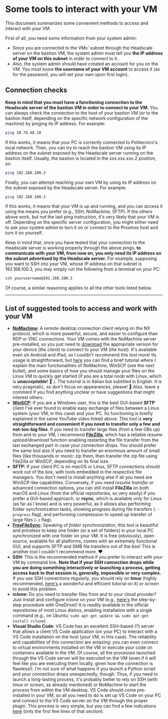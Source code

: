 # Some tools to interact with your VM

This document summarizes some convenient methods to access and interact with your VM.

First of all, you need some information from your system admin:
- Since you are connected to the VMs' subnet through the Headscale server on the bastion VM, the system admin must tell you **the IP address of your VM on this subnet** in order to connect to it.
- Also, the system admin should have created an account for you on the VM. You must know **the username of your VM account** to access it (as for the password, you will set your own upon first login).

## Connection checks

**Keep in mind that you must have a functioning connection to the Headscale server of the bastion VM in order to connect to your VM.** You can always check the connection to the host of your bastion VM (or to the bastion itself, depending on the specific network configuration of the machine) by pinging its IP address. For example:
```bash
ping 10.79.40.10
```
If this works, it means that your PC is correctly connected to Politecnico's local network. Then, you can try to reach the bastion VM using its IP address on the subnet exposed by the Headscale server running on the bastion itself. Usually, the bastion is located in the xxx.xxx.xxx.2 position, so:
```bash
ping 192.168.100.2
```
Finally, you can attempt reaching your own VM by using its IP address on the subnet exposed by the Headscale server. For example:
```bash
ping 192.168.100.3
```
If this works, it means that your VM is up and running, and you can access it using the means you prefer (e.g., SSH, NoMachine, SFTP). If the others above work, but not the last ping instruction, it's very likely that your VM is off. Depending on the specific server configuration, you might either need to ask your system admin to turn it on or connect to the Proxmox host and turn it on yourself.

Keep in mind that, once you have tested that your connection to the Headscale server is working properly through the above pings, **to communicate with your VM, from now on, you only need its IP address on the subnet advertised by the Headscale server.** For example, supposing you want to SSH into your VM, whose IP address on that subnet is 192.168.100.3, you may simply run the following from a terminal on your PC:
```bash
ssh yourusername@192.168.100.3
```
Of course, a similar reasoning applies to all the other tools listed below.

---

## List of suggested tools to access and work with your VM

- **[NoMachine](https://www.nomachine.com/it/):** A remote desktop connection client relying on the NX protocol, which is more powerful, secure, and easier to configure than RDP or VNC connections. Your VM comes with the NoMachine server pre-installed, so you just need to [download](https://download.nomachine.com/it/everybody/) the appropriate version for your device (_the client_) to connect to your VM (_the host_). It's available even on Android and iPad, so I couldn't recommend this tool more! Its usage is straightforward, but [here](https://youtu.be/aMYU_cq_zoo) you can find a brief tutorial where I explain the main functionalities of NoMachine, WinSCP (see the next bullet), and some basics of how you should manage your files on the Linux VM to quickly get started (if you are a total noob with Linux, which is **_unacceptable_**! :triumph: ). The tutorial is in Italian but subtitled in English. It is very pragmatic, so don't focus on appearances, please! :pray: Also, leave a comment if you find anything unclear or have suggestions that might interest others.
- **[WinSCP](https://winscp.net/eng/download.php):** If you are a Windows user, this is the best GUI-based **SFTP** client I've ever found to enable easy exchange of files between a Linux system (your VM, in this case) and your PC. Its functioning is briefly explained in the same YouTube video linked above. This tool is **very straightforward and convenient if you need to transfer only a few and not-too-big files**. If you need to transfer large files (from a few GBs up) from and to your VM, I recommend **[FileZilla](https://filezilla-project.org/)**, which has a reliable _resume upload/download_ function enabling restarting the file transfer from the last exchanged part in case your connection drops. You should prefer the same tool also if you need to transfer an enormous amount of small files (like thousands or more): zip them, then transfer the zip file using FileZilla or WinSCP, depending on its final size.
- **SFTP:** If your client PC is on macOS or Linux, SFTP connections should work out of the box, with tools embedded in the respective file managers. You don't need to install anything else if all you need are WinSCP-like capabilities. Conversely, if you need _resume transfer_ or advanced connection options, you can still install **FileZilla** on both macOS and Linux (from the official repositories, so very easily) if you prefer a GUI-based approach, or **rsync**, which is available only for Linux (as far as I know) and is very powerful, as it allows also performing folder synchronization tasks, showing progress during file transfers (`--progress` flag), and performing compression to speed up transfer of large files (`-z` flag).
- **[FreeFileSync](https://freefilesync.org/):** Speaking of _folder synchronization_, this tool is beautiful and priceless to keep one folder (or a set of folders) in your local PC synchronized with one folder on your VM. It is free (obviously), open source, available for all platforms, comes with an extremely functional GUI, and supports SFTP and SMB file transfers out of the box! This is another tool I couldn't recommend more. :heart:
- **SSH:** This is the recommended method if you prefer to interact with your VM by command line. **Note that if your SSH connection drops while you are doing something interactively or launching a process, getting access back to that session is, generally, impossible or very complex.** If you use SSH connections regularly, you should rely on **_tmux_** (highly recommended, [here's](https://youtu.be/nTqu6w2wc68?si=cmYW0IG2nsWHLBf9) a wonderful and efficient tutorial on it) or _screen_ to avoid this problem.
- **rclone:** Do you need to transfer files from and to your cloud provider? Just install and configure _rclone_ on your VM (e.g., [here's](https://rclone.org/onedrive/) the step-by-step procedure with OneDrive)! It is readily available in the official repositories of most Linux distros, enabling installation with a single command (e.g., on Ubuntu: `sudo apt-get update && sudo apt-get install rclone`).
- **Visual Studio Code**: VS Code has an excellent SSH-based (?) server that allows a client VS Code application (on your PC) to interact with a VS Code installation on the host (your VM, in this case). The reliability and capabilities of this connection are amazing: you can even connect to virtual environments installed on the VM or execute your code on containers available in the VM. Of course, all the processes launched through the VS Code server will be executed on the VM (even if it will feel like you are executing them locally, given how the connection is flawless!). I'm not sure of what happens if you launch a Python script and your connection drops unexpectedly, though. Thus, if you need to launch a long-lasting process, it's probably better to rely on SSH (with _tmux_ or _screen_, as already mentioned) or NoMachine to start the process from within the VM desktop. VS Code should come pre-installed in your VM, so all you need to do is set up VS Code on your PC and connect to the VS Code server on the VM through the proper plugin. This process is very simple, but you can find a few indications [here](https://github.com/pierreali-gerp/server-utilization/blob/main/otherUseCases/vscode_ssh.md#establish-the-connection) (only the first few lines of that section).
